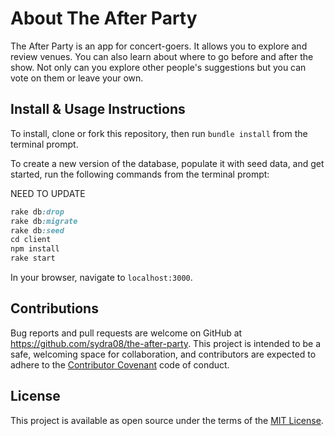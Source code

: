 # About The After Party

The After Party is an app for concert-goers. It allows you to explore and review venues. You can also learn about where to go before and after the show. Not only can you explore other people's suggestions but you can vote on them or leave your own.

## Install & Usage Instructions

To install, clone or fork this repository, then run `bundle install` from the terminal prompt.

To create a new version of the database, populate it with seed data, and get started, run the following commands from the terminal prompt:

NEED TO UPDATE
```ruby
rake db:drop
rake db:migrate
rake db:seed
cd client
npm install
rake start
```

In your browser, navigate to `localhost:3000`.

## Contributions

Bug reports and pull requests are welcome on GitHub at https://github.com/sydra08/the-after-party. This project is intended to be a safe, welcoming space for collaboration, and contributors are expected to adhere to the [Contributor Covenant](contributor-covenant.org) code of conduct.

## License

This project is available as open source under the terms of the [MIT License](https://github.com/sydra08/the-after-party/blob/master/LICENSE).
